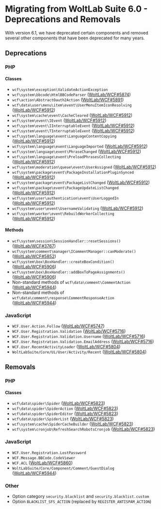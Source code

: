 # Migrating from WoltLab Suite 6.0 - Deprecations and Removals

With version 6.1, we have deprecated certain components and removed several other components that have been deprecated for many years.

## Deprecations

### PHP

#### Classes

- `wcf\system\exception\ValidateActionException`
- `wcf\system\bbcode\HtmlBBCodeParser` ([WoltLab/WCF#5874](https://github.com/WoltLab/WCF/pull/5874/))
- `wcf\action\AbstractOauth2Action` ([WoltLab/WCF#5891](https://github.com/WoltLab/WCF/pull/5891/))
- `wcf\data\user\menu\item\event\UserMenuItemIconResolving` ([WoltLab/WCF#5912](https://github.com/WoltLab/WCF/pull/5912/))
- `wcf\system\cache\event\CacheCleared` ([WoltLab/WCF#5912](https://github.com/WoltLab/WCF/pull/5912/))
- `wcf\system\event\IEvent` ([WoltLab/WCF#5912](https://github.com/WoltLab/WCF/pull/5912/))
- `wcf\system\event\IInterruptableEvent` ([WoltLab/WCF#5912](https://github.com/WoltLab/WCF/pull/5912/))
- `wcf\system\event\TInterruptableEvent` ([WoltLab/WCF#5912](https://github.com/WoltLab/WCF/pull/5912/))
- `wcf\system\language\event\LanguageContentCopying` ([WoltLab/WCF#5912](https://github.com/WoltLab/WCF/pull/5912/))
- `wcf\system\language\event\LanguageImported` ([WoltLab/WCF#5912](https://github.com/WoltLab/WCF/pull/5912/))
- `wcf\system\language\event\PhraseChanged` ([WoltLab/WCF#5912](https://github.com/WoltLab/WCF/pull/5912/))
- `wcf\system\language\event\PreloadPhrasesCollecting` ([WoltLab/WCF#5912](https://github.com/WoltLab/WCF/pull/5912/))
- `wcf\system\moderation\queue\event\UserAssigned` ([WoltLab/WCF#5912](https://github.com/WoltLab/WCF/pull/5912/))
- `wcf\system\package\event\PackageInstallationPluginSynced` ([WoltLab/WCF#5912](https://github.com/WoltLab/WCF/pull/5912/))
- `wcf\system\package\event\PackageListChanged` ([WoltLab/WCF#5912](https://github.com/WoltLab/WCF/pull/5912/))
- `wcf\system\package\event\PackageUpdateListChanged` ([WoltLab/WCF#5912](https://github.com/WoltLab/WCF/pull/5912/))
- `wcf\system\user\authentication\event\UserLoggedIn` ([WoltLab/WCF#5912](https://github.com/WoltLab/WCF/pull/5912/))
- `wcf\system\user\event\UsernameValidating` ([WoltLab/WCF#5912](https://github.com/WoltLab/WCF/pull/5912/))
- `wcf\system\worker\event\RebuildWorkerCollecting` ([WoltLab/WCF#5912](https://github.com/WoltLab/WCF/pull/5912/))

#### Methods

- `wcf\system\session\SessionHandler::resetSessions()` ([WoltLab/WCF#3767](https://github.com/WoltLab/WCF/pull/3767))
- `wcf\system\comment\manager\ICommentManager::canModerate()` ([WoltLab/WCF#5852](https://github.com/WoltLab/WCF/pull/5852/))
- `wcf\system\box\BoxHandler::createBoxCondition()` ([WoltLab/WCF#5906](https://github.com/WoltLab/WCF/pull/5906))
- `wcf\system\box\BoxHandler::addBoxToPageAssignments()` ([WoltLab/WCF#5906](https://github.com/WoltLab/WCF/pull/5906))
- Non-standard methods of `wcf\data\comment\CommentAction` ([WoltLab/WCF#5944](https://github.com/WoltLab/WCF/pull/5944))
- Non-standard methods of `wcf\data\comment\response\CommentResponseAction` ([WoltLab/WCF#5944](https://github.com/WoltLab/WCF/pull/5944))

### JavaScript

- `WCF.User.Action.Follow` ([WoltLab/WCF#5747](https://github.com/WoltLab/WCF/pull/5747))
- `WCF.User.Registration.Validation` ([WoltLab/WCF#5716](https://github.com/WoltLab/WCF/pull/5716))
- `WCF.User.Registration.Validation.Username` ([WoltLab/WCF#5716](https://github.com/WoltLab/WCF/pull/5716))
- `WCF.User.Registration.Validation.EmailAddress` ([WoltLab/WCF#5716](https://github.com/WoltLab/WCF/pull/5716))
- `WCF.User.RecentActivityLoader` ([WoltLab/WCF#5804](https://github.com/WoltLab/WCF/pull/5804))
- `WoltLabSuite/Core/Ui/User/Activity/Recent` ([WoltLab/WCF#5804](https://github.com/WoltLab/WCF/pull/5804))

## Removals

### PHP

#### Classes

- `wcf\data\spider\Spider` ([WoltLab/WCF#5823](https://github.com/WoltLab/WCF/pull/5823))
- `wcf\data\spider\SpiderAction` ([WoltLab/WCF#5823](https://github.com/WoltLab/WCF/pull/5823))
- `wcf\data\spider\SpiderEditor` ([WoltLab/WCF#5823](https://github.com/WoltLab/WCF/pull/5823))
- `wcf\data\spider\SpiderList` ([WoltLab/WCF#5823](https://github.com/WoltLab/WCF/pull/5823))
- `wcf\system\cache\SpiderCacheBuilder` ([WoltLab/WCF#5823](https://github.com/WoltLab/WCF/pull/5823))
- `wcf\system\cronjob\RefreshSearchRobotsCronjob` ([WoltLab/WCF#5823](https://github.com/WoltLab/WCF/pull/5823))

### JavaScript

- `WCF.User.Registration.LostPassword`
- `WCF.Message.BBCode.CodeViewer`
- `WCF.ACL` ([WoltLab/WCF#5860](https://github.com/WoltLab/WCF/pull/5860))
- `WoltLabSuite/Core/Component/Comment/GuestDialog` ([WoltLab/WCF#5944](https://github.com/WoltLab/WCF/pull/5944))

### Other

- Option category `security.blacklist` and `security.blacklist.custom`
- Option `BLACKLIST_SFS_ACTION` (replaced by `REGISTER_ANTISPAM_ACTION`)
